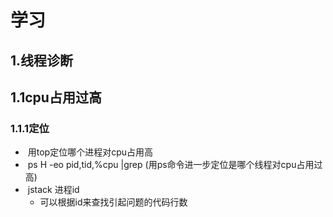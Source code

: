 # 学习

## 1.线程诊断

## 1.1cpu占用过高

### 1.1.1定位

- ​	用top定位哪个进程对cpu占用高
- ​       ps H -eo  pid,tid,%cpu |grep  (用ps命令进一步定位是哪个线程对cpu占用过高)
- ​       jstack 进程id
  - 可以根据id来查找引起问题的代码行数



